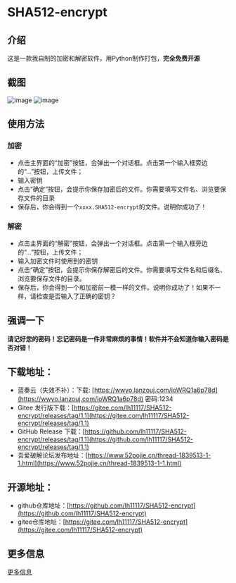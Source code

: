 # SHA512-encrypt
## 介绍
这是一款我自制的加密和解密软件，用Python制作打包，**完全免费开源**

## 截图
![image](https://github.com/lh11117/SHA512-encrypt/assets/99455215/520459af-8021-461a-8221-d1207125a0ce)
![image](https://github.com/lh11117/SHA512-encrypt/assets/99455215/a23bcc41-2d78-445f-ab22-99ceab3a843f)

## 使用方法
### 加密
- 点击主界面的“加密”按钮，会弹出一个对话框。点击第一个输入框旁边的“...”按钮，上传文件；
- 输入密钥
- 点击“确定”按钮，会提示你保存加密后的文件。你需要填写文件名、浏览要保存文件的目录
- 保存后，你会得到一个`xxxx.SHA512-encrypt`的文件。说明你成功了！

### 解密
- 点击主界面的“解密”按钮，会弹出一个对话框。点击第一个输入框旁边的“...”按钮，上传文件；
- 输入加密文件时使用到的密钥
- 点击“确定”按钮，会提示你保存解密后的文件。你需要填写文件名和后缀名、浏览要保存文件的目录。
- 保存后，你会得到一个和加密前一模一样的文件。说明你成功了！如果不一样，请检查是否输入了正确的密钥？

## 强调一下
**请记好您的密码！忘记密码是一件非常麻烦的事情！软件并不会知道你输入密码是否对错！**

## 下载地址：
- 蓝奏云（失效不补）：下载: [https://wwyo.lanzouj.com/ioWRQ1a6p78d](https://wwyo.lanzouj.com/ioWRQ1a6p78d) 密码:1234
- Gitee 发行版下载：[https://gitee.com/lh11117/SHA512-encrypt/releases/tag/1.1](https://gitee.com/lh11117/SHA512-encrypt/releases/tag/1.1)
- GitHub Release 下载：[https://github.com/lh11117/SHA512-encrypt/releases/tag/1.1](https://github.com/lh11117/SHA512-encrypt/releases/tag/1.1)
- 吾爱破解论坛发布地址：[https://www.52pojie.cn/thread-1839513-1-1.html](https://www.52pojie.cn/thread-1839513-1-1.html)

## 开源地址：
- github仓库地址：[https://github.com/lh11117/SHA512-encrypt](https://github.com/lh11117/SHA512-encrypt)
- gitee仓库地址：[https://gitee.com/lh11117/SHA512-encrypt](https://gitee.com/lh11117/SHA512-encrypt)

## 更多信息
[更多信息](about.md)  
